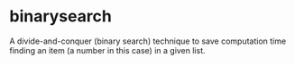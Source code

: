 # binarysearch
A divide-and-conquer (binary search) technique to save computation time finding an item (a number in this case) in a given list.
